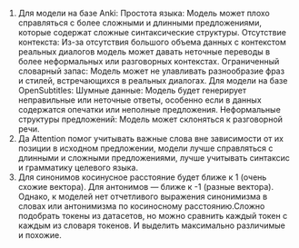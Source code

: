 1. Для модели на базе Anki:
Простота языка: Модель может плохо справляться с более сложными и длинными предложениями, которые содержат сложные синтаксические структуры.
Отсутствие контекста: Из-за отсутствия большого объема данных с контекстом реальных диалогов модель может давать неточные переводы в более неформальных или разговорных контекстах.
Ограниченный словарный запас: Модель может не улавливать разнообразие фраз и стилей, встречающихся в реальных диалогах.
Для модели на базе OpenSubtitles:
Шумные данные: Модель будет генерирует неправильные или неточные ответы, особенно если в данных содержатся опечатки или неполные предложения.
Неформальные структуры предложений: Модель может склоняться к разговорной речи.
2. Да
Attention помог учитывать важные слова вне зависимости от их позиции в исходном предложении, модели лучше справляться с длинными и сложными предложениями, лучше учитывать синтаксис и грамматику целевого языка.
3. Для синонимов косинусное расстояние будет ближе к 1 (очень схожие вектора).
Для антонимов — ближе к -1 (разные вектора). Однако, к моделей нет отчетливого выражения синонимизма в словах или антонимизма по косиносному расстоянию.Сложно подобрать токены из датасетов, но можно сравнить каждый токен с каждым из словаря токенов. И выделить максимально различимые и похожие. 
